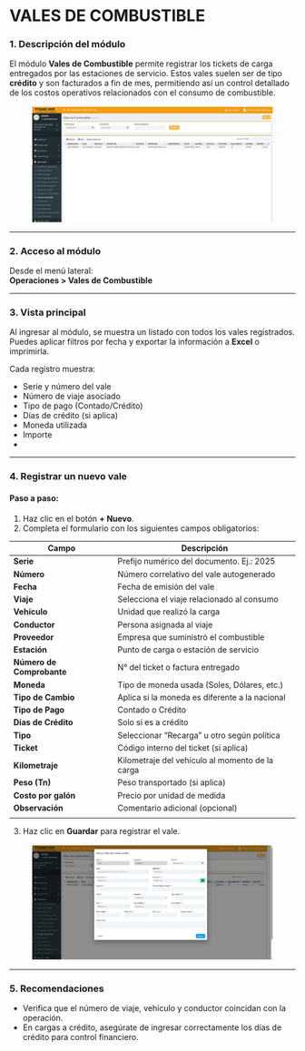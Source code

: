 # VALES DE COMBUSTIBLE

### 1. Descripción del módulo

El módulo **Vales de Combustible** permite registrar los tickets de carga entregados por las estaciones de servicio. Estos vales suelen ser de tipo **crédito** y son facturados a fin de mes, permitiendo así un control detallado de los costos operativos relacionados con el consumo de combustible.

<figure><img src="../../../.gitbook/assets/image (342).png" alt=""><figcaption></figcaption></figure>

***

### 2. Acceso al módulo

Desde el menú lateral:\
**Operaciones > Vales de Combustible**

***

### 3. Vista principal

Al ingresar al módulo, se muestra un listado con todos los vales registrados. Puedes aplicar filtros por fecha y exportar la información a **Excel** o imprimirla.

Cada registro muestra:

* Serie y número del vale
* Número de viaje asociado
* Tipo de pago (Contado/Crédito)
* Días de crédito (si aplica)
* Moneda utilizada
* Importe
*

***

### 4. Registrar un nuevo vale

#### Paso a paso:

1. Haz clic en el botón **+ Nuevo**.
2. Completa el formulario con los siguientes campos obligatorios:

| Campo                     | Descripción                                     |
| ------------------------- | ----------------------------------------------- |
| **Serie**                 | Prefijo numérico del documento. Ej.: 2025       |
| **Número**                | Número correlativo del vale autogenerado        |
| **Fecha**                 | Fecha de emisión del vale                       |
| **Viaje**                 | Selecciona el viaje relacionado al consumo      |
| **Vehículo**              | Unidad que realizó la carga                     |
| **Conductor**             | Persona asignada al viaje                       |
| **Proveedor**             | Empresa que suministró el combustible           |
| **Estación**              | Punto de carga o estación de servicio           |
| **Número de Comprobante** | N° del ticket o factura entregado               |
| **Moneda**                | Tipo de moneda usada (Soles, Dólares, etc.)     |
| **Tipo de Cambio**        | Aplica si la moneda es diferente a la nacional  |
| **Tipo de Pago**          | Contado o Crédito                               |
| **Días de Crédito**       | Solo si es a crédito                            |
| **Tipo**                  | Seleccionar “Recarga” u otro según política     |
| **Ticket**                | Código interno del ticket (si aplica)           |
| **Kilometraje**           | Kilometraje del vehículo al momento de la carga |
| **Peso (Tn)**             | Peso transportado (si aplica)                   |
| **Costo por galón**       | Precio por unidad de medida                     |
| **Observación**           | Comentario adicional (opcional)                 |
|                           |                                                 |

3. Haz clic en **Guardar** para registrar el vale.

<figure><img src="../../../.gitbook/assets/image (343).png" alt=""><figcaption></figcaption></figure>

***

### 5. Recomendaciones

* Verifica que el número de viaje, vehículo y conductor coincidan con la operación.
* En cargas a crédito, asegúrate de ingresar correctamente los días de crédito para control financiero.



